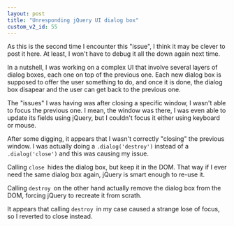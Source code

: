 ```yaml
---
layout: post
title: "Unresponding jQuery UI dialog box"
custom_v2_id: 55
---
```


<p>As this is the second time I encounter this "issue", I think it may be clever to post it here. At least, I won't have to debug it all the down again next time.</p>
<p>In a nutshell, I was working on a complex UI that involve several layers of dialog boxes, each one on top of the previous one. Each new dialog box is supposed to offer the user something to do, and once it is done, the dialog box disapear and the user can get back to the previous one.</p>
<p>The "issues" I was having was after closing a specific window, I wasn't able to focus the previous one. I mean, the window was there, I was even able to update its fields using jQuery, but I couldn't focus it either using keyboard or mouse.</p>
<p>After some digging, it appears that I wasn't correctly "closing" the previous window. I was actually doing a <code>.dialog('destroy')</code> instead of a <code>.dialog('close')</code> and this was causing my issue.</p>
<p>Calling <code>close </code>hides the dialog box, but keep it in the DOM. That way if I ever need the same dialog box again, jQuery is smart enough to re-use it.</p>
<p>Calling <code>destroy </code>on the other hand actually remove the dialog box from the DOM, forcing jQuery to recreate it from scrath.</p>
<p>It appears that calling <code>destroy </code>in my case caused a strange lose of focus, so I reverted to close instead.</p>